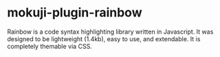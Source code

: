 mokuji-plugin-rainbow
=====================

Rainbow is a code syntax highlighting library written in Javascript. It was designed to be lightweight (1.4kb), easy to use, and extendable. It is completely themable via CSS.
